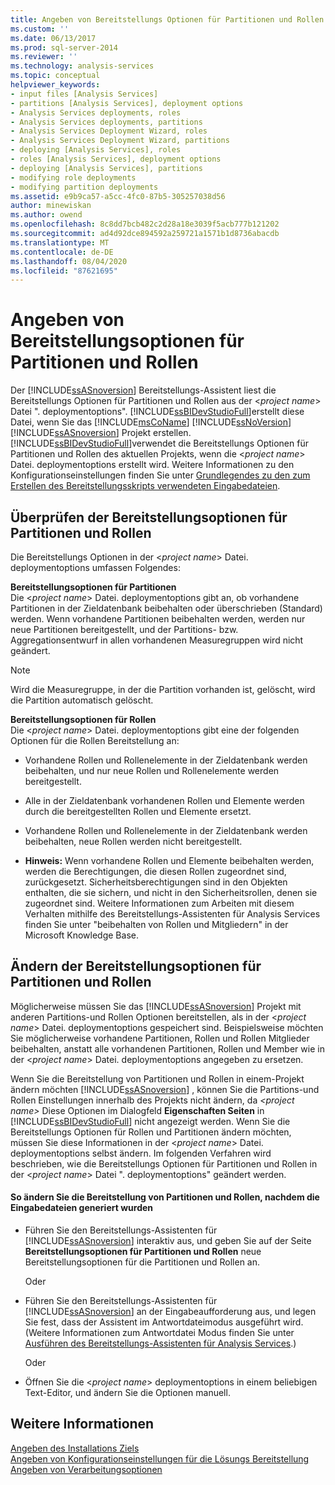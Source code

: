 ```yaml
---
title: Angeben von Bereitstellungs Optionen für Partitionen und Rollen | Microsoft-Dokumentation
ms.custom: ''
ms.date: 06/13/2017
ms.prod: sql-server-2014
ms.reviewer: ''
ms.technology: analysis-services
ms.topic: conceptual
helpviewer_keywords:
- input files [Analysis Services]
- partitions [Analysis Services], deployment options
- Analysis Services deployments, roles
- Analysis Services deployments, partitions
- Analysis Services Deployment Wizard, roles
- Analysis Services Deployment Wizard, partitions
- deploying [Analysis Services], roles
- roles [Analysis Services], deployment options
- deploying [Analysis Services], partitions
- modifying role deployments
- modifying partition deployments
ms.assetid: e9b9ca57-a5cc-4fc0-87b5-305257038d56
author: minewiskan
ms.author: owend
ms.openlocfilehash: 8c8dd7bcb482c2d28a18e3039f5acb777b121202
ms.sourcegitcommit: ad4d92dce894592a259721a1571b1d8736abacdb
ms.translationtype: MT
ms.contentlocale: de-DE
ms.lasthandoff: 08/04/2020
ms.locfileid: "87621695"
---
```

# <a name="specifying-partition-and-role-deployment-options"></a>Angeben von Bereitstellungsoptionen für Partitionen und Rollen
  Der [!INCLUDE[ssASnoversion](../../includes/ssasnoversion-md.md)] Bereitstellungs-Assistent liest die Bereitstellungs Optionen für Partitionen und Rollen aus der \<*project name*> Datei ". deploymentoptions". [!INCLUDE[ssBIDevStudioFull](../../includes/ssbidevstudiofull-md.md)]erstellt diese Datei, wenn Sie das [!INCLUDE[msCoName](../../includes/msconame-md.md)] [!INCLUDE[ssNoVersion](../../includes/ssnoversion-md.md)] [!INCLUDE[ssASnoversion](../../includes/ssasnoversion-md.md)] Projekt erstellen. [!INCLUDE[ssBIDevStudioFull](../../includes/ssbidevstudiofull-md.md)]verwendet die Bereitstellungs Optionen für Partitionen und Rollen des aktuellen Projekts, wenn die \<*project name*> Datei. deploymentoptions erstellt wird. Weitere Informationen zu den Konfigurationseinstellungen finden Sie unter [Grundlegendes zu den zum Erstellen des Bereitstellungsskripts verwendeten Eingabedateien](deployment-script-files-input-used-to-create-deployment-script.md).  
  
## <a name="reviewing-the-partition-and-role-deployment-options"></a>Überprüfen der Bereitstellungsoptionen für Partitionen und Rollen  
 Die Bereitstellungs Optionen in der \<*project name*> Datei. deploymentoptions umfassen Folgendes:  
  
 **Bereitstellungsoptionen für Partitionen**  
 Die \<*project name*> Datei. deploymentoptions gibt an, ob vorhandene Partitionen in der Zieldatenbank beibehalten oder überschrieben (Standard) werden. Wenn vorhandene Partitionen beibehalten werden, werden nur neue Partitionen bereitgestellt, und der Partitions- bzw. Aggregationsentwurf in allen vorhandenen Measuregruppen wird nicht geändert.  
  
> [!NOTE]  
>  Wird die Measuregruppe, in der die Partition vorhanden ist, gelöscht, wird die Partition automatisch gelöscht.  
  
 **Bereitstellungsoptionen für Rollen**  
 Die \<*project name*> Datei. deploymentoptions gibt eine der folgenden Optionen für die Rollen Bereitstellung an:  
  
-   Vorhandene Rollen und Rollenelemente in der Zieldatenbank werden beibehalten, und nur neue Rollen und Rollenelemente werden bereitgestellt.  
  
-   Alle in der Zieldatenbank vorhandenen Rollen und Elemente werden durch die bereitgestellten Rollen und Elemente ersetzt.  
  
-   Vorhandene Rollen und Rollenelemente in der Zieldatenbank werden beibehalten, neue Rollen werden nicht bereitgestellt.  
  
-   **Hinweis:** Wenn vorhandene Rollen und Elemente beibehalten werden, werden die Berechtigungen, die diesen Rollen zugeordnet sind, zurückgesetzt. Sicherheitsberechtigungen sind in den Objekten enthalten, die sie sichern, und nicht in den Sicherheitsrollen, denen sie zugeordnet sind. Weitere Informationen zum Arbeiten mit diesem Verhalten mithilfe des Bereitstellungs-Assistenten für Analysis Services finden Sie unter "beibehalten von Rollen und Mitgliedern" in der Microsoft Knowledge Base.  
  
## <a name="modifying-the-partition-and-role-deployment-options"></a>Ändern der Bereitstellungsoptionen für Partitionen und Rollen  
 Möglicherweise müssen Sie das [!INCLUDE[ssASnoversion](../../includes/ssasnoversion-md.md)] Projekt mit anderen Partitions-und Rollen Optionen bereitstellen, als in der \<*project name*> Datei. deploymentoptions gespeichert sind. Beispielsweise möchten Sie möglicherweise vorhandene Partitionen, Rollen und Rollen Mitglieder beibehalten, anstatt alle vorhandenen Partitionen, Rollen und Member wie in der \<*project name*> Datei. deploymentoptions angegeben zu ersetzen.  
  
 Wenn Sie die Bereitstellung von Partitionen und Rollen in einem-Projekt ändern möchten [!INCLUDE[ssASnoversion](../../includes/ssasnoversion-md.md)] , können Sie die Partitions-und Rollen Einstellungen innerhalb des Projekts nicht ändern, da *\<project name>* Diese Optionen im Dialogfeld **Eigenschaften Seiten** in [!INCLUDE[ssBIDevStudioFull](../../includes/ssbidevstudiofull-md.md)] nicht angezeigt werden. Wenn Sie die Bereitstellungs Optionen für Rollen und Partitionen ändern möchten, müssen Sie diese Informationen in der \<*project name*> Datei. deploymentoptions selbst ändern. Im folgenden Verfahren wird beschrieben, wie die Bereitstellungs Optionen für Partitionen und Rollen in der \<*project name*> Datei ". deploymentoptions" geändert werden.  
  
#### <a name="to-change-the-deployment-of-partitions-or-roles-after-the-input-files-have-been-generated"></a>So ändern Sie die Bereitstellung von Partitionen und Rollen, nachdem die Eingabedateien generiert wurden  
  
-   Führen Sie den Bereitstellungs-Assistenten für [!INCLUDE[ssASnoversion](../../includes/ssasnoversion-md.md)] interaktiv aus, und geben Sie auf der Seite **Bereitstellungsoptionen für Partitionen und Rollen** neue Bereitstellungsoptionen für die Partitionen und Rollen an.  
  
     Oder  
  
-   Führen Sie den Bereitstellungs-Assistenten für [!INCLUDE[ssASnoversion](../../includes/ssasnoversion-md.md)] an der Eingabeaufforderung aus, und legen Sie fest, dass der Assistent im Antwortdateimodus ausgeführt wird. (Weitere Informationen zum Antwortdatei Modus finden Sie unter [Ausführen des Bereitstellungs-Assistenten für Analysis Services](running-the-analysis-services-deployment-wizard.md).)  
  
     Oder  
  
-   Öffnen Sie die \<*project name*> deploymentoptions in einem beliebigen Text-Editor, und ändern Sie die Optionen manuell.  
  
## <a name="see-also"></a>Weitere Informationen  
 [Angeben des Installations Ziels](deployment-script-files-specifying-the-installation-target.md)   
 [Angeben von Konfigurationseinstellungen für die Lösungs Bereitstellung](deployment-script-files-solution-deployment-config-settings.md)   
 [Angeben von Verarbeitungsoptionen](deployment-script-files-specifying-processing-options.md)  
  
  
